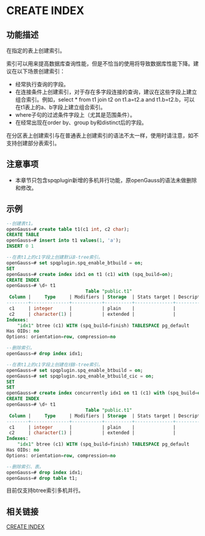 # CREATE INDEX

## 功能描述

在指定的表上创建索引。

索引可以用来提高数据库查询性能，但是不恰当的使用将导致数据库性能下降。建议在以下场景创建索引：

-   经常执行查询的字段。
-   在连接条件上创建索引，对于存在多字段连接的查询，建议在这些字段上建立组合索引。例如，select \* from t1 join t2 on t1.a=t2.a and t1.b=t2.b，可以在t1表上的a、b字段上建立组合索引。
-   where子句的过滤条件字段上（尤其是范围条件）。
-   在经常出现在order by、group by和distinct后的字段。

在分区表上创建索引与在普通表上创建索引的语法不太一样，使用时请注意，如不支持创建部分表索引。

## 注意事项

-   本章节只包含spqplugin新增的多机并行功能，原openGauss的语法未做删除和修改。

## 示例
```sql
--创建表t1。
openGauss=# create table t1(c1 int, c2 char);
CREATE TABLE
openGauss=# insert into t1 values(1, 'a');
INSERT 0 1

--在表t1上的c1字段上创建默认B-tree索引。
openGauss=# set spqplugin.spq_enable_btbuild = on;
SET
openGauss=# create index idx1 on t1 (c1) with (spq_build=on);
CREATE INDEX
openGauss=# \d+ t1
                             Table "public.t1"
 Column |     Type     | Modifiers | Storage  | Stats target | Description
--------+--------------+-----------+----------+--------------+-------------
 c1     | integer      |           | plain    |              |
 c2     | character(1) |           | extended |              |
Indexes:
    "idx1" btree (c1) WITH (spq_build=finish) TABLESPACE pg_default
Has OIDs: no
Options: orientation=row, compression=no

--删除索引。
openGauss=# drop index idx1;

--在表t1上的c1字段上创建在线B-tree索引。
openGauss=# set spqplugin.spq_enable_btbuild = on;
openGauss=# set spqplugin.spq_enable_btbuild_cic = on;
SET
SET
openGauss=# create index concurrently idx1 on t1 (c1) with (spq_build=on);
CREATE INDEX
openGauss=# \d+ t1
                             Table "public.t1"
 Column |     Type     | Modifiers | Storage  | Stats target | Description
--------+--------------+-----------+----------+--------------+-------------
 c1     | integer      |           | plain    |              |
 c2     | character(1) |           | extended |              |
Indexes:
    "idx1" btree (c1) WITH (spq_build=finish) TABLESPACE pg_default
Has OIDs: no
Options: orientation=row, compression=no

--删除索引、表。
openGauss=# drop index idx1;
openGauss=# drop table t1;
```

目前仅支持btree索引多机并行。

## 相关链接

[CREATE INDEX](../SQLReference/CREATE-INDEX.md)